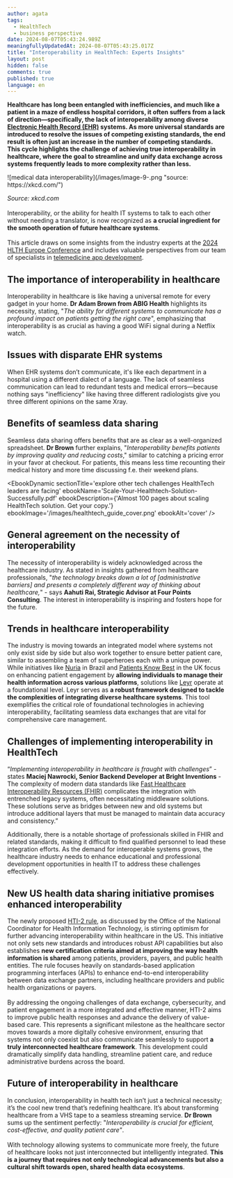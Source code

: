 ```yaml
---
author: agata
tags:
  - HealthTech
  - business perspective
date: 2024-08-07T05:43:24.989Z
meaningfullyUpdatedAt: 2024-08-07T05:43:25.017Z
title: "Interoperability in HealthTech: Experts Insights"
layout: post
hidden: false
comments: true
published: true
language: en
---
```

**Healthcare has long been entangled with inefficiencies, and much like a patient in a maze of endless hospital corridors, it often suffers from a lack of direction—specifically, the lack of interoperability among diverse [Electronic Health Record (EHR)](https://www.ama-assn.org/topics/electronic-health-records-ehr) systems. As more universal standards are introduced to resolve the issues of competing existing standards, the end result is often just an increase in the number of competing standards.** **This cycle highlights the challenge of achieving true interoperability in healthcare, where the goal to streamline and unify data exchange across systems frequently leads to more complexity rather than less.** 

<div className="image">![medical data interoperability](/images/image-9-.png "source: https://xkcd.com/")</div>

*Source: xkcd.com*\
\
Interoperability, or the ability for health IT systems to talk to each other without needing a translator, is now recognized as **a crucial ingredient for the smooth operation of future healthcare systems**.\
\
This article draws on some insights from the industry experts at the [2024 HLTH Europe Conference](https://europe.hlth.com/) and includes valuable perspectives from our team of specialists in [telemedicine app development](/our-areas/healthcare-software-development/).

## The importance of interoperability in healthcare

Interoperability in healthcare is like having a universal remote for every gadget in your home. **Dr Adam Brown from ABIG Health** highlights its necessity, stating, "*The ability for different systems to communicate has a profound impact on patients getting the right care*", emphasizing that interoperability is as crucial as having a good WiFi signal during a Netflix watch. 

## Issues with disparate EHR systems

When EHR systems don’t communicate, it's like each department in a hospital using a different dialect of a language. The lack of seamless communication can lead to redundant tests and medical errors—because nothing says "inefficiency" like having three different radiologists give you three different opinions on the same Xray.

## Benefits of seamless data sharing

Seamless data sharing offers benefits that are as clear as a well-organized spreadsheet. **Dr Brown** further explains, "*Interoperability benefits patients by improving quality and reducing costs*," similar to catching a pricing error in your favor at checkout​. For patients, this means less time recounting their medical history and more time discussing f.e. their weekend plans.

<EbookDynamic sectionTitle='explore other tech challenges HealthTech leaders are facing' ebookName='Scale-Your-Healthtech-Solution-Successfully.pdf' ebookDescription={'Almost 100 pages about scaling HealthTech solution. Get your copy.'} ebookImage='/images/healthtech_guide_cover.png' ebookAlt='cover' />

## **General agreement on the necessity of interoperability**

The necessity of interoperability is widely acknowledged across the healthcare industry. As stated in insights gathered from healthcare professionals, "*the technology breaks down a lot of \[administrative barriers] and presents a completely different way of thinking about healthcare,*" - says **Aahuti Rai, Strategic Advisor at Four Points Consulting**. The interest in interoperability is inspiring and fosters hope for the future.

## Trends in healthcare interoperability

The industry is moving towards an integrated model where systems not only exist side by side but also work together to ensure better patient care, similar to assembling a team of superheroes each with a unique power. While initiatives like [Nuria](https://nuria.com.br/) in Brazil and [Patients Know Best](https://patientsknowbest.com/) in the UK focus on enhancing patient engagement by **allowing individuals to manage their health information across various platforms**, solutions like [Leyr](https://leyr.io/) operate at a foundational level. Leyr serves as **a robust framework designed to tackle the complexities of integrating diverse healthcare systems**. This tool exemplifies the critical role of foundational technologies in achieving interoperability, facilitating seamless data exchanges that are vital for comprehensive care management.

## Challenges of implementing interoperability in HealthTech

“*Implementing interoperability in healthcare is fraught with challenges*” - states **Maciej Nawrocki, Senior Backend Developer at Bright Inventions** - The complexity of modern data standards like [Fast Healthcare Interoperability Resources (FHIR)](https://ecqi.healthit.gov/fhir) complicates the integration with entrenched legacy systems, often necessitating middleware solutions. These solutions serve as bridges between new and old systems but introduce additional layers that must be managed to maintain data accuracy and consistency.”

Additionally, there is a notable shortage of professionals skilled in FHIR and related standards, making it difficult to find qualified personnel to lead these integration efforts. As the demand for interoperable systems grows, the healthcare industry needs to enhance educational and professional development opportunities in health IT to address these challenges effectively.

## New US health data sharing initiative promises enhanced interoperability

The newly proposed [HTI-2 rule](https://www.hhs.gov/about/news/2024/07/10/hhs-proposes-hti-2-rule-improve-patient-engagement-information-sharing-public-health-interoperability.html), as discussed by the Office of the National Coordinator for Health Information Technology, is stirring optimism for further advancing interoperability within healthcare in the US. This initiative not only sets new standards and introduces robust API capabilities but also establishes **new certification criteria aimed at improving the way health information is shared** among patients, providers, payers, and public health entities. The rule focuses heavily on standards-based application programming interfaces (APIs) to enhance end-to-end interoperability between data exchange partners, including healthcare providers and public health organizations or payers. \
\
By addressing the ongoing challenges of data exchange, cybersecurity, and patient engagement in a more integrated and effective manner, HTI-2 aims to improve public health responses and advance the delivery of value-based care. This represents a significant milestone as the healthcare sector moves towards a more digitally cohesive environment, ensuring that systems not only coexist but also communicate seamlessly to support **a truly interconnected healthcare framework**. This development could dramatically simplify data handling, streamline patient care, and reduce administrative burdens across the board.

## Future of interoperability in healthcare

In conclusion, interoperability in health tech isn’t just a technical necessity; it’s the cool new trend that’s redefining healthcare. It’s about transforming healthcare from a VHS tape to a seamless streaming service. **Dr Brown** sums up the sentiment perfectly: "*Interoperability is crucial for efficient, cost-effective, and quality patient care"*​. \
\
With technology allowing systems to communicate more freely, the future of healthcare looks not just interconnected but intelligently integrated. **This is a journey that requires not only technological advancements but also a cultural shift towards open, shared health data ecosystems**.